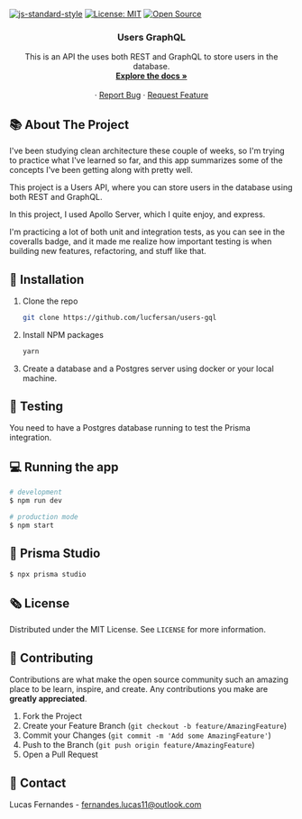 [![js-standard-style](https://img.shields.io/badge/code%20style-standard-brightgreen.svg)](http://standardjs.com)
[![License: MIT](https://img.shields.io/badge/License-MIT-yellow.svg)](https://opensource.org/licenses/MIT)
[![Open Source](https://badges.frapsoft.com/os/v1/open-source.svg?v=103)](https://opensource.org/)


<p align="center">
  <h3 align="center">Users GraphQL</h3>

  <p align="center">
    This is an API the uses both REST and GraphQL to store users in the database.
    <br />
    <a href="https://github.com/lucfersan/users-gql"><strong>Explore the docs »</strong></a>
    <br />
    <br />
    ·
    <a href="https://github.com/lucfersan/users-gql/issues">Report Bug</a>
    ·
    <a href="https://github.com/lucfersan/users-gql/issues">Request Feature</a>
  </p>
</p>

## 📚 About The Project

I've been studying clean architecture these couple of weeks, so I'm trying to practice what I've learned so far, and this app summarizes some of the concepts I've been getting along with pretty well.

This project is a Users API, where you can store users in the database using both REST and GraphQL.

In this project, I used Apollo Server, which I quite enjoy, and express.

I'm practicing a lot of both unit and integration tests, as you can see in the coveralls badge, and it made me realize how important testing is when building new features, refactoring, and stuff like that.

## 🚀 Installation

1. Clone the repo
   ```sh
   git clone https://github.com/lucfersan/users-gql
   ```
2. Install NPM packages
   ```sh
   yarn
   ```
3. Create a database and a Postgres server using docker or your local machine.

## 🧪 Testing
You need to have  a Postgres database running to test the Prisma integration.

## 💻 Running the app

```bash
# development
$ npm run dev

# production mode
$ npm start
```

## 🔺 Prisma Studio

```bash
$ npx prisma studio
```

## 🗞️ License

Distributed under the MIT License. See `LICENSE` for more information.

## 🤝 Contributing

Contributions are what make the open source community such an amazing place to be learn, inspire, and create. Any contributions you make are **greatly appreciated**.

1. Fork the Project
2. Create your Feature Branch (`git checkout -b feature/AmazingFeature`)
3. Commit your Changes (`git commit -m 'Add some AmazingFeature'`)
4. Push to the Branch (`git push origin feature/AmazingFeature`)
5. Open a Pull Request

## 📧 Contact

Lucas Fernandes - fernandes.lucas11@outlook.com
